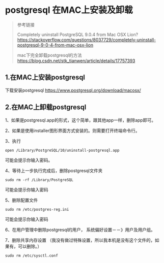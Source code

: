 # postgresql 在MAC上安装及卸载

> 参考链接
>
> Completely uninstall PostgreSQL 9.0.4 from Mac OSX Lion?
> <https://stackoverflow.com/questions/8037729/completely-uninstall-postgresql-9-0-4-from-mac-osx-lion>
>
> mac下完全卸载postgresql的方法
> <https://blog.csdn.net/stk_tianwen/article/details/17757393>


## 1.在MAC上安装postgresql

下载安装postgresql
<https://www.postgresql.org/download/macosx/>

## 2.在MAC上卸载postgresql

1、如果是postgresql.app的形式，这个简单，跟其他app一样，删除app即可。

2、如果是使用installer图形界面方式安装的。则需要打开终端命令行。

3、执行

    open /Library/PostgreSQL/10/uninstall-postgresql.app
可能会提示你输入密码。

4、等待上一步执行完成后，删除postgresql文件夹       

    sudo rm -rf /Library/PostgreSQL
可能会提示你输入密码

5、删除配置文件

    sudo rm /etc/postgres-reg.ini
可能会提示你输入密码

6、在用户管理中删除postgresql的用户， 系统偏好设置－－》用户及用户组。

7、删除共享内存设置 （我没有做过特殊设置，所以我本机是没有这个文件的，如果有，可以删除。）

    sudo rm /etc/sysctl.conf